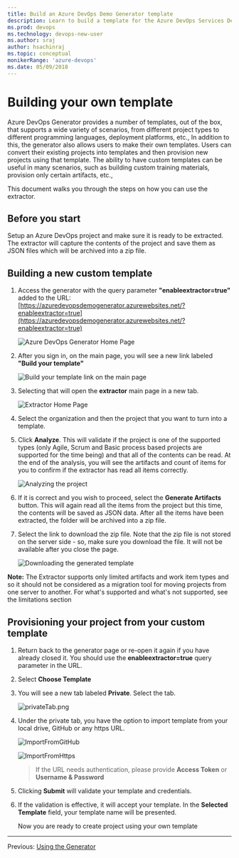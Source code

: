 ```yaml
---
title: Build an Azure DevOps Demo Generator template
description: Learn to build a template for the Azure DevOps Services Demo Generator
ms.prod: devops  
ms.technology: devops-new-user
ms.author: sraj
author: hsachinraj
ms.topic: conceptual
monikerRange: 'azure-devops'
ms.date: 05/09/2018
---
```


# Building your own template

Azure DevOps Generator provides a number of templates, out of the box, that supports a wide variety of scenarios, from different project types to different programming languages, deployment platforms, etc., In addition to this, the generator also allows users to make their own templates. Users can convert their existing projects into templates and then provision new projects using that template. The ability to have custom templates can be useful in many scenarios, such as building custom training materials, provision only certain artifacts, etc.,

This document walks you through the steps on how you can use the extractor.

## Before you start

Setup an Azure DevOps project and make sure it is ready to be extracted. The extractor will capture the contents of the project and save them as JSON files which will be archived into a zip file.

## Building a new custom template

1.  Access the generator with the query parameter **"enableextractor=true"** added to the URL: [https://azuredevopsdemogenerator.azurewebsites.net/?enableextractor=true](https://azuredevopsdemogenerator.azurewebsites.net/?enableextractor=true)

    ![Azure DevOps Generator Home Page](media/homepage.png)

1.  After you sign in, on the main page, you will see a new link labeled **"Build your template"**

    ![Build your template link on the main page](media/buildyourtemplatelink.png)

1.  Selecting that will open the **extractor** main page in a new tab.

    ![Extractor Home Page](media/extractorhomepage.png)

1.  Select the organization and then the project that you want to turn into a template.

1.  Click **Analyze**. This will validate if the project is one of the supported types (only Agile, Scrum and Basic process based projects are supported for the time being) and that all of the contents can be read. At the end of the analysis, you will see the artifacts and count of items for you to confirm if the extractor has read all items correctly.

    ![Analyzing the project](media/analyze.png)

1.  If it is correct and you wish to proceed, select the **Generate Artifacts** button. This will again read all the items from the project but this time, the contents will be saved as JSON data. After all the items have been extracted, the folder will be archived into a zip file.

1.  Select the link to download the zip file. Note that the zip file is not stored on the server side - so, make sure you download the file. It will not be available after you close the page.

    ![Downloading the generated template](media/generatedfile.png)

**Note:** The Extractor supports only limited artifacts and work item types and so it should not be considered as a migration tool for moving projects from one server to another. For what's supported and what's not supported, see the limitations section

## Provisioning your project from your custom template

1.  Return back to the generator page or re-open it again if you have already closed it. You should use the **enableextractor=true** query parameter in the URL.

1.  Select **Choose Template**

1.  You will see a new tab labeled **Private**. Select the tab.

    ![privateTab.png](media/privatetab.png)

1.  Under the private tab, you have the option to import template from your local drive, GitHub or any https URL.

    ![ImportFromGitHub](media/uploadfromGithub.png)

    ![ImportFromHttps](media/uploadfromurl.png)

    > If the URL needs authentication, please provide **Access Token** or **Username & Password**

1.  Clicking **Submit** will validate your template and credentials.

1.  If the validation is effective, it will accept your template. In the **Selected Template** field, your template name will be presented.

    Now you are ready to create project using your own template

---

Previous: [Using the Generator](use-demo-generator-v2.md)
